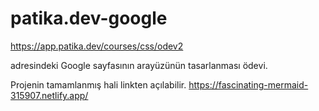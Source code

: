 # patika.dev-google

https://app.patika.dev/courses/css/odev2

adresindeki Google sayfasının arayüzünün tasarlanması ödevi.

Projenin tamamlanmış hali linkten açılabilir. https://fascinating-mermaid-315907.netlify.app/
